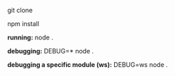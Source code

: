 git clone

npm install

**running:** node .

**debugging:** DEBUG=* node .

**debugging a specific module (ws):** DEBUG=ws node .
